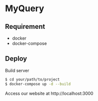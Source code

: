 # MyQuery

## Requirement

- docker
- docker-compose

## Deploy

Build server
```bash
$ cd your/path/to/project
$ docker-compose up -d --build
```

Access our website at http://localhost:3000
